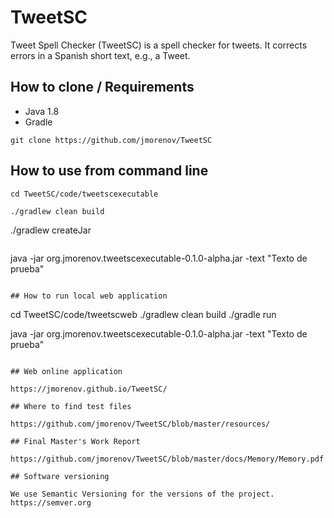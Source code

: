 # TweetSC
Tweet Spell Checker (TweetSC) is a spell checker for tweets. It corrects errors in a Spanish short text, e.g., a Tweet.

## How to clone / Requirements

- Java 1.8
- Gradle

```
git clone https://github.com/jmorenov/TweetSC
```

## How to use from command line
```
cd TweetSC/code/tweetscexecutable
```
```
./gradlew clean build
```
./gradlew createJar
```
```
java -jar org.jmorenov.tweetscexecutable-0.1.0-alpha.jar -text "Texto de prueba"
```

## How to run local web application
```
cd TweetSC/code/tweetscweb
./gradlew clean build
./gradle run

java -jar org.jmorenov.tweetscexecutable-0.1.0-alpha.jar -text "Texto de prueba"
```

## Web online application

https://jmorenov.github.io/TweetSC/

## Where to find test files

https://github.com/jmorenov/TweetSC/blob/master/resources/

## Final Master's Work Report

https://github.com/jmorenov/TweetSC/blob/master/docs/Memory/Memory.pdf

## Software versioning

We use Semantic Versioning for the versions of the project. https://semver.org